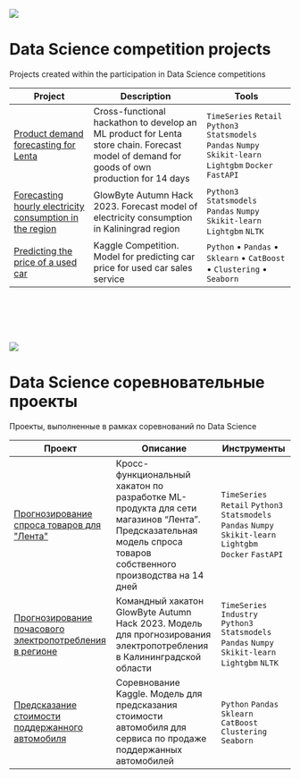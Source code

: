 
<a id='ENG'></a>
<a href="#RUS"><img src='https://img.shields.io/badge/ENG -Go to RUS description-blue'></a>

# Data Science competition projects
Projects created within the participation in Data Science competitions




Project | Description |  Tools |
----------------- |--------------- | ---------------- | 
[Product demand forecasting for Lenta](https://github.com/zdesia/data-competitions/tree/main/Lenta%20Hackathon%20Demand%20Forecasting) |Cross-functional hackathon to develop an ML product  for Lenta store chain. Forecast model of demand for goods of own production for 14 days|  `TimeSeries` `Retail` `Python3` `Statsmodels` `Pandas` `Numpy` `Skikit-learn` `Lightgbm` `Docker` `FastAPI`
[Forecasting hourly electricity consumption in the region](https://github.com/zdesia/data-competitions/tree/main/GlowByte%20Hackathon%20Electricity%20Consumption%20Forecasting) |  GlowByte Autumn Hack 2023.  Forecast model of electricity consumption in Kaliningrad region   |`Python3` `Statsmodels` `Pandas` `Numpy` `Skikit-learn` `Lightgbm` `NLTK`
[Predicting the price of a used car](https://github.com/zdesia/data-competitions/tree/main/auto-price-kaggle) | Kaggle Competition. Model for predicting car price for used car sales service |  `Python` • `Pandas` • `Sklearn`  • `CatBoost` • `Clustering` • `Seaborn`

<br>
<br>


<br>
<br>

<a id='RUS'></a>
<a href="#ENG"><img src='https://img.shields.io/badge/RUS -Go to ENG description-blue'></a>

# Data Science соревновательные проекты
Проекты, выполненные в рамках соревнований по Data Science 

Проект  | Описание |  Инструменты| 
----------------- |--------------- | ---------------- | 
[Прогнозирование спроса товаров для "Лента"](https://github.com/zdesia/data-competitions/tree/main/Lenta%20Hackathon%20Demand%20Forecasting) | Кросс-функциональный хакатон по разработке ML-продукта для сети магазинов “Лента”. Предсказательная модель спроса товаров собственного производства на 14 дней |  `TimeSeries` `Retail` `Python3` `Statsmodels` `Pandas` `Numpy` `Skikit-learn` `Lightgbm` `Docker` `FastAPI`
[Прогнозирование почасового электропотребления в регионе](https://github.com/zdesia/data-competitions/tree/main/GlowByte%20Hackathon%20Electricity%20Consumption%20Forecasting) | Командный хакатон GlowByte Autumn Hack 2023. Модель для прогнозирования электропотребления в Калининградской области  | `TimeSeries` `Industry` `Python3` `Statsmodels` `Pandas` `Numpy` `Skikit-learn` `Lightgbm` `NLTK`
[Предсказание стоимости поддержанного автомобиля](https://github.com/zdesia/data-competitions/tree/main/auto-price-kaggle) | Соревнование Kaggle. Модель для предсказания стоимости автомобиля для сервиса по продаже поддержанных автомобилей |  `Python`  `Pandas`  `Sklearn`   `CatBoost`  `Clustering`  `Seaborn`


